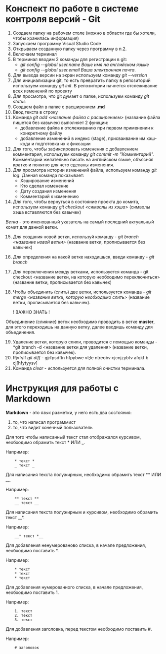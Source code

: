 # Конспект по работе в системе контроля версий - Git

1. Создаем папку на рабочем столе (можно в области где бы хотели, чтобы хранилась информация)
2. Запускаем программу Visual Studio Code
3. Открываем созданную папку через программу в п.2.
4. Включаем терминал
5. В терминал вводим 2 команды для регистрации в git:
    * *git config --global user.name Ваше имя на английском языке*
    * *git config --global user.email Ваша электронная почта*.
6. Для вывода версии на экран используем команду *git --version*
7. Для инициализации git, то есть превратить папку в репозиторий используем команду *git init*. В репозитории начнется отслеживание всех изменений по проекту
8. Для просмотра, что git думает о папке, используем команду *git status*
9. Создаем файл в папке с расширением **.md**
10. Ввод текста в строку
11. Команда *git add <название файла с расширением>* (название файла пишется без кавычек) выполняет 2 функции:
    * добавление файла к отслеживанию при первом применении к конкретному файлу
    * добавление изменений в индекс (stage), присваивание им хэш-кода и подготовка их к фиксации
12. Для того, чтобы зафиксировать изменения с добавлением комментария, используем команду *git commit -m "Комментарий"*. Комментарий желательно писать на английском языке, объясняя кратко и понятно для чего сделаны изменения.
13. Для просмотра истории изменений файла, используем команду *git log*. Данная команда показывает:
    * Хэширование изменений
    * Кто сделал изменение
    * Дату создания изменения
    * Комментарий к изменению
14. Для того, чтобы вернуться в состояние проекта до комита, используем команду *git checkout <символы из хэша>* (символы хэша вставляются без кавычек)

*Ветка* - это именованный указатель на самый последний актуальный комит для данной ветки.

15. Для создания новой ветки, используй команду - *git branch <название новой ветки>* (название ветки, прописывается без кавычек)
16. Для определения на какой ветке находишься, введи команду - *git branch*
17. Для переключения между ветками, используется команда - git checkout <название ветки, на которую необходимо переключиться> (название ветки, прописывается без кавычек)
18. Чтобы объединить (слить) две ветки, используется команда - *git merge <название ветки, которую необходимо слить>* (название ветки, прописывается без кавычек). 

    ! ВАЖНО ЗНАТЬ !

Объединение (слияние) веток необходимо проводить в ветке **master**, для этого переходишь на данную ветку, далее вводишь команду для объединения.

19. Удаление ветки, которую слили, проводится с помощью команды - *git branch -d <название ветки для удаления> (название ветки, прописывается без кавычек).
20. Rjvfylf *git diff* - gjrfpsdftn hfpybwe vt;le ntreobv cjcnjzybtv afqkf b cj[hfytyysv]
21. Команда *clear* - используется для полной очистки терминала.

# Инструкция для работы с Markdown

**Markdown** - это язык разметки, у него есть два состояния:
1. то, что написал программист
2. то, что видит конечный пользователь

Для того чтобы написанный текст стал отображался курсивом, необходимо обрамить текст * ИЛИ _.

Например: 

        * текст *
        _ текст _
Для написания текста полужирным, необходимо обрамить текст ** ИЛИ __.

Например:

        ** текст **
        __ текст __

Для написания текста полужирным и курсивом, необходимо обрамить текст __*.

Например:

        __* текст *__
Для добавления ненумерованово списка, в начале предложения, необходимо поставить *.

Например:

        * текст
        * текст
        * текст
Для добавления нумерованного списка, в начале предложения, необходимо поставить 1.

Например:

        1. текст
        2. текст
        3. текст
Для добавления заголовка, перед текстом необходимо поставить #.

Например:

        # заголовок